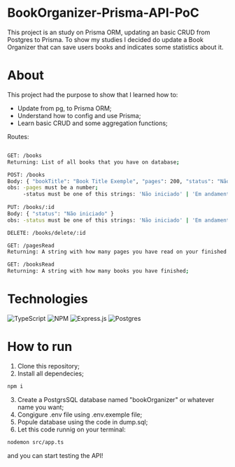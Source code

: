# BookOrganizer-Prisma-API-PoC

This project is an study on Prisma ORM, updating an basic CRUD from Postgres to Prisma. To show my studies I decided do update a Book Organizer that can save users books and indicates some statistics about it.

# About 

This project had the purpose to show that I learned how to:

- Update from pg, to Prisma ORM;
- Understand how to config and use Prisma;
- Learn basic CRUD and some aggregation functions;

Routes: 
```bash

GET: /books
Returning: List of all books that you have on database;

POST: /books
Body: { "bookTitle": "Book Title Exemple", "pages": 200, "status": "Não iniciado" }
obs: -pages must be a number;
     -status must be one of this strings: 'Não iniciado' | 'Em andamento' | 'Livro lido'.
     
PUT: /books/:id
Body: { "status": "Não iniciado" }
obs: -status must be one of this strings: 'Não iniciado' | 'Em andamento' | 'Livro lido'.

DELETE: /books/delete/:id

GET: /pagesRead
Returning: A string with how many pages you have read on your finished books;

GET: /booksRead
Returning: A string with how many books you have finished;

```

# Technologies

![TypeScript](https://img.shields.io/badge/typescript-%23007ACC.svg?style=for-the-badge&logo=typescript&logoColor=white)
![NPM](https://img.shields.io/badge/NPM-%23000000.svg?style=for-the-badge&logo=npm&logoColor=white)
![Express.js](https://img.shields.io/badge/express.js-%23404d59.svg?style=for-the-badge&logo=express&logoColor=%2361DAFB)
![Postgres](https://img.shields.io/badge/postgres-%23316192.svg?style=for-the-badge&logo=postgresql&logoColor=white)

# How to run

1. Clone this repository;
2. Install all dependecies;
```bash
npm i
```
3. Create a PostgrsSQL database named "bookOrganizer" or whatever name you want;
4. Congigure .env file using .env.exemple file;
5. Popule database using the code in dump.sql;
6. Let this code runnig on your terminal:
```bash
nodemon src/app.ts
```
and you can start testing the API!
